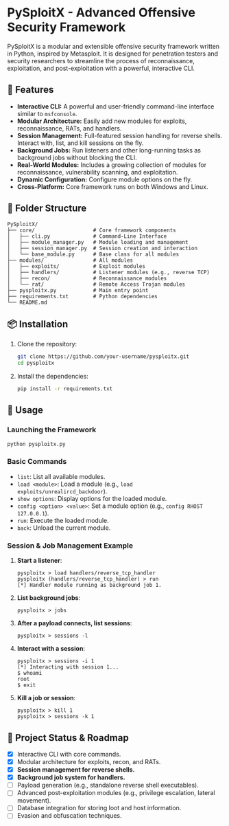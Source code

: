 # PySploitX - Advanced Offensive Security Framework

PySploitX is a modular and extensible offensive security framework written in Python, inspired by Metasploit. It is designed for penetration testers and security researchers to streamline the process of reconnaissance, exploitation, and post-exploitation with a powerful, interactive CLI.

## 🚀 Features

-   **Interactive CLI:** A powerful and user-friendly command-line interface similar to `msfconsole`.
-   **Modular Architecture:** Easily add new modules for exploits, reconnaissance, RATs, and handlers.
-   **Session Management:** Full-featured session handling for reverse shells. Interact with, list, and kill sessions on the fly.
-   **Background Jobs:** Run listeners and other long-running tasks as background jobs without blocking the CLI.
-   **Real-World Modules:** Includes a growing collection of modules for reconnaissance, vulnerability scanning, and exploitation.
-   **Dynamic Configuration:** Configure module options on the fly.
-   **Cross-Platform:** Core framework runs on both Windows and Linux.

## 📂 Folder Structure

```
PySploitX/
├── core/                   # Core framework components
│   ├── cli.py              # Command-Line Interface
│   ├── module_manager.py   # Module loading and management
│   ├── session_manager.py  # Session creation and interaction
│   └── base_module.py      # Base class for all modules
├── modules/                # All modules
│   ├── exploits/           # Exploit modules
│   ├── handlers/           # Listener modules (e.g., reverse TCP)
│   ├── recon/              # Reconnaissance modules
│   └── rat/                # Remote Access Trojan modules
├── pysploitx.py            # Main entry point
├── requirements.txt        # Python dependencies
└── README.md
```

## 📦 Installation

1.  Clone the repository:
    ```bash
    git clone https://github.com/your-username/pysploitx.git
    cd pysploitx
    ```
2.  Install the dependencies:
    ```bash
    pip install -r requirements.txt
    ```

## 📖 Usage

### Launching the Framework

```bash
python pysploitx.py
```

### Basic Commands

-   `list`: List all available modules.
-   `load <module>`: Load a module (e.g., `load exploits/unrealircd_backdoor`).
-   `show options`: Display options for the loaded module.
-   `config <option> <value>`: Set a module option (e.g., `config RHOST 127.0.0.1`).
-   `run`: Execute the loaded module.
-   `back`: Unload the current module.

### Session & Job Management Example

1.  **Start a listener**:
    ```
    pysploitx > load handlers/reverse_tcp_handler
    pysploitx (handlers/reverse_tcp_handler) > run
    [*] Handler module running as background job 1.
    ```

2.  **List background jobs**:
    ```
    pysploitx > jobs
    ```

3.  **After a payload connects, list sessions**:
    ```
    pysploitx > sessions -l
    ```

4.  **Interact with a session**:
    ```
    pysploitx > sessions -i 1
    [*] Interacting with session 1...
    $ whoami
    root
    $ exit
    ```

5.  **Kill a job or session**:
    ```
    pysploitx > kill 1
    pysploitx > sessions -k 1
    ```

## 📝 Project Status & Roadmap

- [x] Interactive CLI with core commands.
- [x] Modular architecture for exploits, recon, and RATs.
- [x] **Session management for reverse shells.**
- [x] **Background job system for handlers.**
- [ ] Payload generation (e.g., standalone reverse shell executables).
- [ ] Advanced post-exploitation modules (e.g., privilege escalation, lateral movement).
- [ ] Database integration for storing loot and host information.
- [ ] Evasion and obfuscation techniques.
